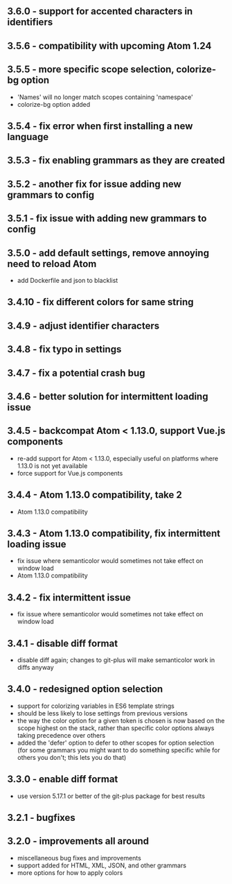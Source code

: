 ## 3.6.0 - support for accented characters in identifiers

## 3.5.6 - compatibility with upcoming Atom 1.24

## 3.5.5 - more specific scope selection, colorize-bg option

- 'Names' will no longer match scopes containing 'namespace'
- colorize-bg option added

## 3.5.4 - fix error when first installing a new language

## 3.5.3 - fix enabling grammars as they are created

## 3.5.2 - another fix for issue adding new grammars to config

## 3.5.1 - fix issue with adding new grammars to config

## 3.5.0 - add default settings, remove annoying need to reload Atom

- add Dockerfile and json to blacklist

## 3.4.10 - fix different colors for same string

## 3.4.9 - adjust identifier characters

## 3.4.8 - fix typo in settings

## 3.4.7 - fix a potential crash bug

## 3.4.6 - better solution for intermittent loading issue

## 3.4.5 - backcompat Atom < 1.13.0, support Vue.js components

- re-add support for Atom < 1.13.0, especially useful on platforms where 1.13.0 is not yet available
- force support for Vue.js components

## 3.4.4 - Atom 1.13.0 compatibility, take 2

- Atom 1.13.0 compatibility

## 3.4.3 - Atom 1.13.0 compatibility, fix intermittent loading issue

- fix issue where semanticolor would sometimes not take effect on window load
- Atom 1.13.0 compatibility

## 3.4.2 - fix intermittent issue

- fix issue where semanticolor would sometimes not take effect on window load

## 3.4.1 - disable diff format

- disable diff again; changes to git-plus will make semanticolor work in diffs anyway

## 3.4.0 - redesigned option selection

- support for colorizing variables in ES6 template strings
- should be less likely to lose settings from previous versions
- the way the color option for a given token is chosen is now based on the scope highest on the stack, rather than specific color options always taking precedence over others
- added the 'defer' option to defer to other scopes for option selection (for some grammars you might want to do something specific while for others you don't; this lets you do that)

## 3.3.0 - enable diff format

- use version 5.17.1 or better of the git-plus package for best results

## 3.2.1 - bugfixes

## 3.2.0 - improvements all around

- miscellaneous bug fixes and improvements
- support added for HTML, XML, JSON, and other grammars
- more options for how to apply colors
